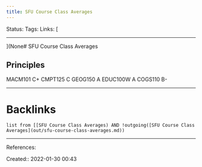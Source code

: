 ```yaml
---
title: SFU Course Class Averages
---
```

Status: 
Tags: 
Links: [
___
](None# SFU Course Class Averages
## Principles
MACM101 C+
CMPT125 C
GEOG150 A
EDUC100W A
COGS110 B-
___
# Backlinks
```dataview
list from [[SFU Course Class Averages) AND !outgoing([SFU Course Class Averages](out/sfu-course-class-averages.md))
```
___
References:

Created:: 2022-01-30 00:43

